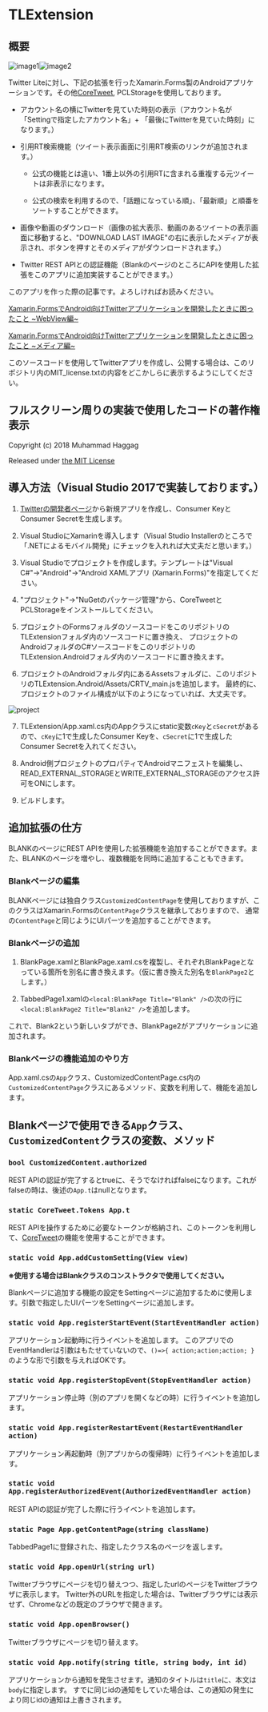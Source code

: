 # TLExtension

## 概要

![image1](sample1.png)![image2](sample2.png)

Twitter Liteに対し、下記の拡張を行ったXamarin.Forms製のAndroidアプリケーションです。その他[CoreTweet](https://github.com/CoreTweet/CoreTweet/wiki/Home(%E6%97%A5%E6%9C%AC%E8%AA%9E)), PCLStorageを使用しております。

- アカウント名の横にTwitterを見ていた時刻の表示（アカウント名が「Settingで指定したアカウント名」+ 「最後にTwitterを見ていた時刻」になります。）

- 引用RT検索機能（ツイート表示画面に引用RT検索のリンクが追加されます。）

    - 公式の機能とは違い、1番上以外の引用RTに含まれる重複する元ツイートは非表示になります。

    - 公式の検索を利用するので、「話題になっている順」、「最新順」と順番をソートすることができます。

- 画像や動画のダウンロード（画像の拡大表示、動画のあるツイートの表示画面に移動すると、"DOWNLOAD LAST IMAGE"の右に表示したメディアが表示され、ボタンを押すとそのメディアがダウンロードされます。）

- Twitter REST APIとの認証機能（BlankのページのところにAPIを使用した拡張をこのアプリに追加実装することができます。）

このアプリを作った際の記事です。よろしければお読みください。

[Xamarin.FormsでAndroid向けTwitterアプリケーションを開発したときに困ったこと \~WebView編\~](https://qiita.com/HexagramNM/items/ccbaf1345c4109e2e626)

[Xamarin.FormsでAndroid向けTwitterアプリケーションを開発したときに困ったこと \~メディア編\~](https://qiita.com/HexagramNM/items/90a0f03e0d3d455d0d40)

このソースコードを使用してTwitterアプリを作成し、公開する場合は、このリポジトリ内のMIT_license.txtの内容をどこかしらに表示するようにしてください。


## フルスクリーン周りの実装で使用したコードの著作権表示

Copyright (c) 2018 Muhammad Haggag

Released under [the MIT License](https://github.com/mhaggag/XFAndroidFullScreenWebView/blob/master/LICENSE.md)


## 導入方法（Visual Studio 2017で実装しております。）

1. [Twitterの開発者ページ](https://developer.twitter.com/en/apps)から新規アプリを作成し、Consumer KeyとConsumer Secretを生成します。

2. Visual StudioにXamarinを導入します（Visual Studio Installerのところで「.NETによるモバイル開発」にチェックを入れれば大丈夫だと思います。）

3. Visual Studioでプロジェクトを作成します。テンプレートは"Visual C#"→"Android"→"Android XAMLアプリ (Xamarin.Forms)"を指定してください。

4. "プロジェクト"→"NuGetのパッケージ管理"から、CoreTweetとPCLStorageをインストールしてください。

5. プロジェクトのFormsフォルダのソースコードをこのリポジトリのTLExtensionフォルダ内のソースコードに置き換え、
プロジェクトのAndroidフォルダのC#ソースコードをこのリポジトリのTLExtension.Androidフォルダ内のソースコードに置き換えます。

6. プロジェクトのAndroidフォルダ内にあるAssetsフォルダに、このリポジトリのTLExtension.Android/Assets/CRTV_main.jsを追加します。
最終的に、プロジェクトのファイル構成が以下のようになっていれば、大丈夫です。

![project](project.PNG)

7. TLExtension/App.xaml.cs内のAppクラスにstatic変数`cKey`と`cSecret`があるので、`cKey`に1で生成したConsumer Keyを、`cSecret`に1で生成した
Consumer Secretを入れてください。

8. Android側プロジェクトのプロパティでAndroidマニフェストを編集し、READ_EXTERNAL_STORAGEとWRITE_EXTERNAL_STORAGEのアクセス許可をONにします。

9. ビルドします。


## 追加拡張の仕方

BLANKのページにREST APIを使用した拡張機能を追加することができます。また、BLANKのページを増やし、複数機能を同時に追加することもできます。

### Blankページの編集

BLANKページには独自クラス`CustomizedContentPage`を使用しておりますが、このクラスはXamarin.Formsの`ContentPage`クラスを継承しておりますので、
通常の`ContentPage`と同じようにUIパーツを追加することができます。

### Blankページの追加

1. BlankPage.xamlとBlankPage.xaml.csを複製し、それぞれBlankPageとなっている箇所を別名に書き換えます。（仮に書き換えた別名を`BlankPage2`とします。）

2. TabbedPage1.xamlの`<local:BlankPage Title="Blank" />`の次の行に`<local:BlankPage2 Title="Blank2" />`を追加します。

これで、Blank2という新しいタブができ、BlankPage2がアプリケーションに追加されます。

### Blankページの機能追加のやり方

App.xaml.csの`App`クラス、CustomizedContentPage.cs内の`CustomizedContentPage`クラスにあるメソッド、変数を利用して、機能を追加します。

## Blankページで使用できる`App`クラス、`CustomizedContent`クラスの変数、メソッド

### `bool CustomizedContent.authorized`

REST APIの認証が完了するとtrueに、そうでなければfalseになります。これがfalseの時は、後述の`App.t`はnullとなります。

### `static CoreTweet.Tokens App.t`

REST APIを操作するために必要なトークンが格納され、このトークンを利用して、[CoreTweet](https://github.com/CoreTweet/CoreTweet/wiki/Home(%E6%97%A5%E6%9C%AC%E8%AA%9E))の機能を使用することができます。

### `static void App.addCustomSetting(View view)`

**※使用する場合はBlankクラスのコンストラクタで使用してください。**

Blankページに追加する機能の設定をSettingページに追加するために使用します。引数で指定したUIパーツをSettingページに追加します。

### `static void App.registerStartEvent(StartEventHandler action)`

アプリケーション起動時に行うイベントを追加します。
このアプリでのEventHandlerは引数はもたせていないので、`()=>{ action;action;action; }`のような形で引数を与えればOKです。

### `static void App.registerStopEvent(StopEventHandler action)`

アプリケーション停止時（別のアプリを開くなどの時）に行うイベントを追加します。

### `static void App.registerRestartEvent(RestartEventHandler action)`

アプリケーション再起動時（別アプリからの復帰時）に行うイベントを追加します。

### `static void App.registerAuthorizedEvent(AuthorizedEventHandler action)`

REST APIの認証が完了した際に行うイベントを追加します。

### `static Page App.getContentPage(string className)`

TabbedPage1に登録された、指定したクラス名のページを返します。

### `static void App.openUrl(string url)`

Twitterブラウザにページを切り替えつつ、指定したurlのページをTwitterブラウザに表示します。
Twitter外のURLを指定した場合は、Twitterブラウザには表示せず、Chromeなどの既定のブラウザで開きます。

### `static void App.openBrowser()`

Twitterブラウザにページを切り替えます。

### `static void App.notify(string title, string body, int id)`

アプリケーションから通知を発生させます。通知のタイトルは`title`に、本文は`body`に指定します。
すでに同じidの通知をしていた場合は、この通知の発生により同じidの通知は上書きされます。

